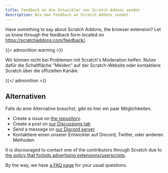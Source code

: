 ```yaml
---
title: Feedback an die Entwickler von Scratch Addons senden
description: Wie man Feedback an Scratch Addons sendet.
---
```


Have something to say about Scratch Addons, the browser extension? Let us know through the feedback form located on https://scratchaddons.com/feedback/.

{{< admonition warning >}}

Wir können nicht bei Problemen mit Scratch's Moderation helfen. Nutze dafür die Schaltfläche "Melden" auf der Scratch-Website oder kontaktiere Scratch über die offiziellen Kanäle.

{{</ admonition >}}

## Alternativen

Falls du eine Alternative brauchst, gibt es hier ein paar Möglichkeiten.

- Create a issue on [the repository](https://github.com/ScratchAddons/ScratchAddons/issues).
- Create a post on [our Discussions tab](https://github.com/ScratchAddons/ScratchAddons/discussions)
- Send a message on [our Discord server](https://discord.gg/R5NBqwMjNc)
- Kontaktiere einen unserer Entwickler auf Discord, Twitter, oder anderen Methoden

It is discouraged to contact one of the contributors through Scratch due to [the policy that forbids advertising extensions/userscripts](https://scratch.mit.edu/discuss/post/2907564/).

By the way, we have [a FAQ page](https://scratchaddons.com/docs/faq/) for your usual questions.